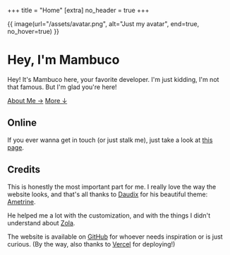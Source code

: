 +++
title = "Home"
[extra]
no_header = true
+++

<div class="container-full">
<div>

{{ image(url="/assets/avatar.png", alt="Just my avatar", end=true, no_hover=true) }}

<div id="title">

# Hey, I'm Mambuco
</div>

Hey! It's Mambuco here, your favorite developer. I'm just kidding, I'm not that famous. But I'm glad you're here!

<div class="buttons start big">
  <a class="suggested" href="/about/">About Me →</a>
  <a href="#more">More ↓</a>
</div>
</div>
</div>

<div id="more"></div>

## Online

If you ever wanna get in touch (or just stalk me), just take a look at [this page](@/online/index.md).

## Credits

This is honestly the most important part for me. I really love the way the website looks, and that's all thanks to [Daudix](https://daudix.one/) for his beautiful theme: [Ametrine](https://ametrine.daudix.one/).

He helped me a lot with the customization, and with the things I didn't understand about [Zola](https://www.getzola.org/).

The website is available on [GitHub](https://github.com/mambucodev/my-website/) for whoever needs inspiration or is just curious. (By the way, also thanks to [Vercel](https://vercel.com/) for deploying!)

